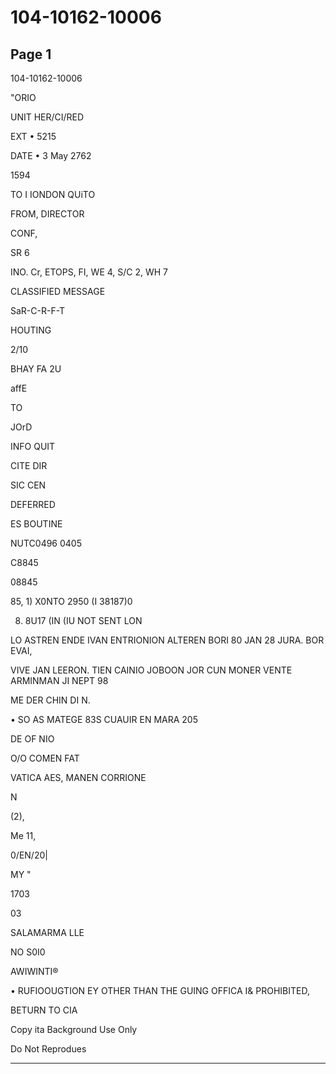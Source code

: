 # 104-10162-10006

## Page 1

104-10162-10006

"ORIO

UNIT HER/CI/RED

EXT • 5215

DATE • 3 May 2762

1594

TO I IONDON QUiTO

FROM, DIRECTOR

CONF,

SR 6

INO. Cr, ETOPS, FI, WE 4, S/C 2, WH 7

CLASSIFIED MESSAGE

SaR-C-R-F-T

HOUTING

2/10

BHAY FA 2U

affE

TO

JOrD

INFO QUIT

CITE DIR

SIC CEN

DEFERRED

ES BOUTINE

NUTC0496 0405

C8845

08845

85, 1) X0NTO 2950 (I 38187)0

8) 8U17 (IN (IU NOT SENT LON

LO ASTREN ENDE IVAN ENTRIONION ALTEREN BORI 80 JAN 28 JURA. BOR EVAI,

VIVE JAN LEERON. TIEN CAINIO JOBOON JOR CUN MONER VENTE ARMINMAN JI NEPT 98

ME DER CHIN DI N.

• SO AS MATEGE 83S CUAUIR EN MARA 205

DE OF NIO

O/O COMEN FAT

VATICA AES, MANEN CORRIONE

N

(2),

Me 11,

0/EN/20|

MY "

1703

03

SALAMARMA LLE

NO S0I0

AWIWINTI®

• RUFIOOUGTION EY OTHER THAN THE GUING OFFICA I& PROHIBITED,

BETURN TO CIA

Copy ita Background Use Only

Do Not Reprodues

---

